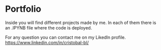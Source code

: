 # Portfolio
 
Inside you will find different projects made by me. In each of them there is an .IPYNB file where the code is deployed.

For any question you can contact me on my LikedIn profile. https://www.linkedin.com/in/cristobal-bl/
